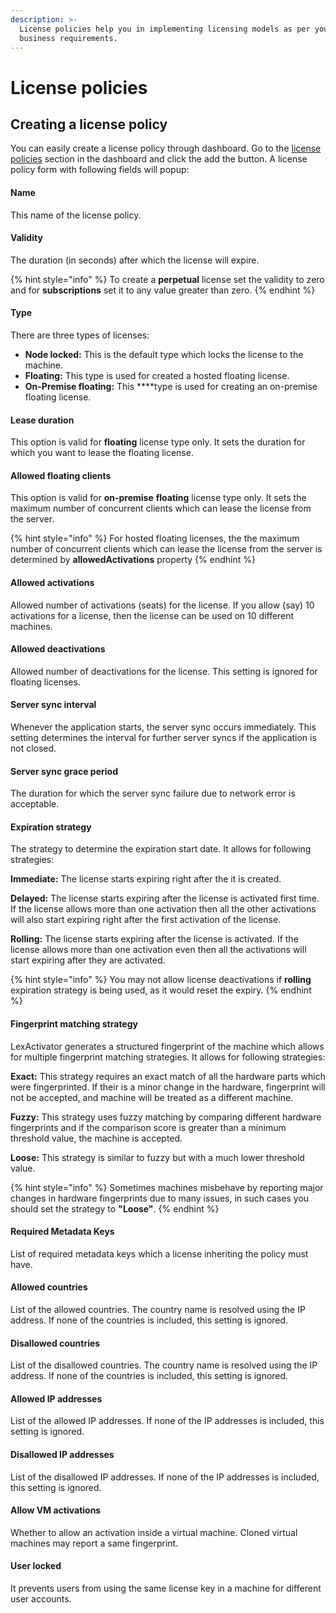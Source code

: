 ```yaml
---
description: >-
  License policies help you in implementing licensing models as per your
  business requirements.
---
```


# License policies

## Creating a license policy

You can easily create a license policy through dashboard. Go to the [license policies](https://app.cryptlex.com/license-policies) section in the dashboard and click the add the button. A license policy form with following fields will popup: 

#### Name

This name of the license policy.

#### Validity

The duration \(in seconds\) after which the license will expire.

{% hint style="info" %}
To create a **perpetual** license set the validity to zero and for **subscriptions** set it to any value greater than zero.
{% endhint %}

#### Type

There are three types of licenses:

* **Node locked:** This is the default type which locks the license to the machine.
* **Floating:** This type is used for created a hosted floating license.
* **On-Premise floating:** This ****type is used for creating an on-premise floating license.

#### Lease duration

This option is valid for **floating** license type only. It sets the duration for which you want to lease the floating license.

#### Allowed floating clients

This option is valid for **on-premise** **floating** license type only. It sets the maximum number of concurrent clients which can lease the license from the server.

{% hint style="info" %}
For hosted floating licenses, the the maximum number of concurrent clients which can lease the license from the server is determined by **allowedActivations** property
{% endhint %}

#### Allowed activations

Allowed number of activations \(seats\) for the license. If you allow \(say\) 10 activations for a license, then the license can be used on 10 different machines.

#### Allowed deactivations

Allowed number of deactivations for the license. This setting is ignored for floating licenses.

#### Server sync interval

Whenever the application starts, the server sync occurs immediately. This setting determines the interval for further server syncs if the application is not closed.

#### Server sync grace period

The duration for which the server sync failure due to network error is acceptable.

#### Expiration strategy

The strategy to determine the expiration start date. It allows for following strategies:

**Immediate:** The license starts expiring right after the it is created.

**Delayed:** The license starts expiring after the license is activated first time. If the license allows more than one activation then all the other activations will also start expiring right after the first activation of the license.

**Rolling:** The license starts expiring after the license is activated. If the license allows more than one activation even then all the activations will start expiring after they are activated.

{% hint style="info" %}
You may not allow license deactivations if **rolling** expiration strategy is being used, as it would reset the expiry.
{% endhint %}

#### Fingerprint matching strategy

LexActivator generates a structured fingerprint of the machine which allows for multiple fingerprint matching strategies. It allows for following strategies:

**Exact:** This strategy requires an exact match of all the hardware parts which were fingerprinted. If their is a minor change in the hardware, fingerprint will not be accepted, and machine will be treated as a different machine.

**Fuzzy:**  This strategy uses fuzzy matching by comparing different hardware fingerprints and if the comparison score is greater than a minimum threshold value, the machine is accepted.

**Loose:** This strategy is similar to fuzzy but with a much lower threshold value.

{% hint style="info" %}
Sometimes machines misbehave by reporting major changes in hardware fingerprints due to many issues, in such cases you should set the strategy to **"Loose"**.
{% endhint %}

#### Required Metadata Keys

List of required metadata keys which a license inheriting the policy must have.

#### Allowed countries

List of the allowed countries. The country name is resolved using the IP address. If none of the countries is included, this setting is ignored.

#### Disallowed countries

List of the disallowed countries. The country name is resolved using the IP address. If none of the countries is included, this setting is ignored.

#### Allowed IP addresses

List of the allowed IP addresses. If none of the IP addresses is included, this setting is ignored.

#### Disallowed IP addresses

List of the disallowed IP addresses. If none of the IP addresses is included, this setting is ignored.

#### Allow VM activations

Whether to allow an activation inside a virtual machine. Cloned virtual machines may report a same fingerprint.

#### User locked

It prevents users from using the same license key in a machine for different user accounts.

